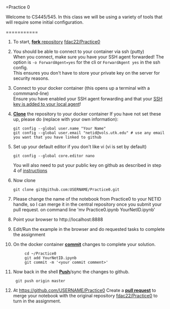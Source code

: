 #
=Practice 0

Welcome to CS445/545. In this class we will be using a variety of
tools that will require some initial configuration. 

===========

1. To start, [**fork** repository][forking] [fdac22/Practice0][assignment]
1. You should be able to connect to your
   container via ssh (putty)  
   When you connect, make sure you have your SSH agent forwarded! The option is `-o ForwardAgent=yes` for the cli or `ForwardAgent yes` in the ssh config.  
   This ensures you don't have to store your private key on the server for security reasons.
1. Connect to your docker container (this opens up a terminal with a commmand-line)  
    Ensure you have enabled your SSH agent forwarding and that your [SSH key is added to your local agent][ssh-agent]!
1. [**Clone**][ref-clone] the repository to your docker container
  If you have not set these up, please do (replace with your own information):
    ```
	git config --global user.name "Your Name"
	git config --global user.email "netid@vols.utk.edu" # use any email you want that you have linked to github
    ```
    
1. Set up your default editor if you don't like vi (vi is set by default)
    ```
    git config --global core.editor nano
    ```
   
	 You will also need to put your public key on github as described in step 4 of [instructions](https://help.github.com/articles/adding-a-new-ssh-key-to-your-github-account/)
    
1. Now clone
    ```
   git clone git@github.com:USERNAME/Practice0.git
    ```
 
1. Please change the name of the notebook from Practice0 to your NETID handle, so I can merge it in the central repository once you submit your pull request.
      on command line 'mv Practice0.ipynb YourNetID.ipynb' 
1. Point your browser to http://localhost:8888
1. Edit/Run the example in the browser and do requested tasks to complete the assignment
1. On the docker container [**commit**][ref-commit] changes to complete your solution.
   ```
        cd ~/Practice0
        git add YourNetID.ipynb
        git commit -m '<your commit comment>'
   ```
1. Now back in the shell [**Push**][ref-push]/sync the changes to github.

        git push origin master
   
1. At https://github.com/USERNAME/Practice0
   Create a [**pull request**][pull-request] to merge your notebook with the
   original repository [fdac22/Practice0][assignment]  to
   turn in the assignment.


[assignment]: https://github.com/fdac22/Practice0
[forking]: https://guides.github.com/activities/forking/
[ref-clone]: http://gitref.org/creating/#clone
[ref-commit]: http://gitref.org/basic/#commit
[ref-push]: http://gitref.org/remotes/#push
[pull-request]: https://help.github.com/articles/creating-a-pull-request
[ssh-agent]: https://docs.github.com/en/authentication/connecting-to-github-with-ssh/generating-a-new-ssh-key-and-adding-it-to-the-ssh-agent
